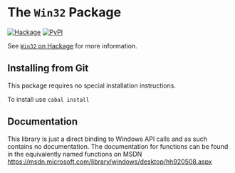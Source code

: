 The `Win32` Package
=====================

[![Hackage](https://img.shields.io/hackage/v/Win32.svg)](https://hackage.haskell.org/package/Win32) [![PyPI](https://img.shields.io/pypi/l/Django.svg)]()

See [`Win32` on Hackage](http://hackage.haskell.org/package/Win32) for
more information.

Installing from Git
-------------------

This package requires no special installation instructions.

To install use `cabal install`

Documentation
-------------------
This library is just a direct binding to Windows API calls and
as such contains no documentation. The documentation for functions
can be found in the equivalently named functions on MSDN 
https://msdn.microsoft.com/library/windows/desktop/hh920508.aspx
